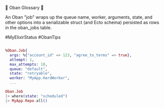 📖 Oban Glossary 📖

An Oban "job" wraps up the queue name, worker, arguments, state, and other options into a serializable struct (and Ecto schema) persisted as rows in the oban_jobs table.

#MyElixirStatus #ObanTips

```elixir

%Oban.Job{
  args: %{"account_id" => 123, "agree_to_terms" => true},
  attempt: 1,
  max_attempts: 10,
  queue: "default",
  state: "retryable",
  worker: "MyApp.HardWorker",
  ...

Oban.Job
|> where(state: "scheduled")
|> MyApp.Repo.all()

```
